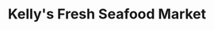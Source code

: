 ---
title: "Kelly's Fresh Seafood Market"
url: /mount-gilead/kellys-fresh-seafood-market/
shop: Fisch
---